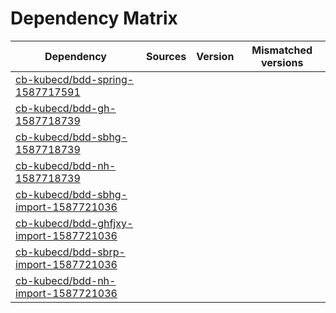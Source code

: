 # Dependency Matrix

Dependency | Sources | Version | Mismatched versions
---------- | ------- | ------- | -------------------
[cb-kubecd/bdd-spring-1587717591](https://github.com/cb-kubecd/bdd-spring-1587717591.git) |  | []() | 
[cb-kubecd/bdd-gh-1587718739](https://github.com/cb-kubecd/bdd-gh-1587718739.git) |  | []() | 
[cb-kubecd/bdd-sbhg-1587718739](https://github.com/cb-kubecd/bdd-sbhg-1587718739.git) |  | []() | 
[cb-kubecd/bdd-nh-1587718739](https://github.com/cb-kubecd/bdd-nh-1587718739.git) |  | []() | 
[cb-kubecd/bdd-sbhg-import-1587721036](https://github.com/cb-kubecd/bdd-sbhg-import-1587721036.git) |  | []() | 
[cb-kubecd/bdd-ghfjxy-import-1587721036](https://github.com/cb-kubecd/bdd-ghfjxy-import-1587721036.git) |  | []() | 
[cb-kubecd/bdd-sbrp-import-1587721036](https://github.com/cb-kubecd/bdd-sbrp-import-1587721036.git) |  | []() | 
[cb-kubecd/bdd-nh-import-1587721036](https://github.com/cb-kubecd/bdd-nh-import-1587721036.git) |  | []() | 
